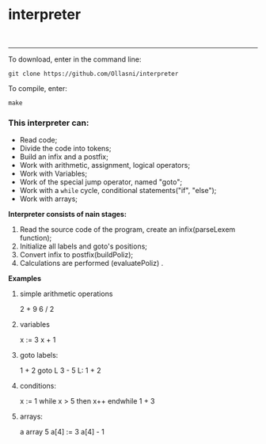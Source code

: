 # interpreter


<cut />
<br clear = "left">

---
To download, enter in the command line: 
```
git clone https://github.com/Ollasni/interpreter
```
To compile, enter: 
```
make
```
### This interpreter can:
 * Read code;
 * Divide the code into tokens;
 * Build an infix and a postfix;
 * Work with arithmetic, assignment, logical operators;
 * Work with Variables;
 * Work of the special jump operator, named "goto";
 * Work with a `while` cycle, conditional statements("if", "else");
 * Work with arrays;



**Interpreter consists of nain stages:**
1. Read the source code of the program, create an infix(parseLexem function);
2. Initialize all labels and goto's positions;
3. Convert infix to postfix(buildPoliz);
5. Calculations are performed (evaluatePoliz) .

**Examples**

1. simple arithmetic operations
	
	2 + 9
	6 / 2
2. variables

	x := 3
	x + 1
3. goto labels:
	
	1 + 2
	goto L
	3 - 5
	L:
	1 + 2
4. conditions:
	
	x := 1
	while x > 5 then
	x++
	endwhile
	1 + 3
5. arrays:
	
	a array 5
	a[4] := 3
	a[4] - 1

